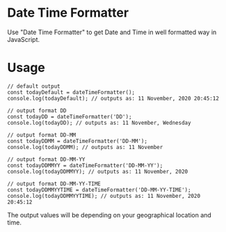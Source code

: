 # Date Time Formatter
Use "Date Time Formatter" to get Date and Time in well formatted way in JavaScript.

# Usage

```
// default output
const todayDefault = dateTimeFormatter();
console.log(todayDefault); // outputs as: 11 November, 2020 20:45:12
```

```
// output format DD
const todayDD = dateTimeFormatter('DD');
console.log(todayDD); // outputs as: 11 November, Wednesday
```

```
// output format DD-MM
const todayDDMM = dateTimeFormatter('DD-MM');
console.log(todayDDMM); // outputs as: 11 November
```

```
// output format DD-MM-YY
const todayDDMMYY = dateTimeFormatter('DD-MM-YY');
console.log(todayDDMMYY); // outputs as: 11 November, 2020
```

```
// output format DD-MM-YY-TIME
const todayDDMMYYTIME = dateTimeFormatter('DD-MM-YY-TIME');
console.log(todayDDMMYYTIME); // outputs as: 11 November, 2020 20:45:12
```

The output values will be depending on your geographical location and time.